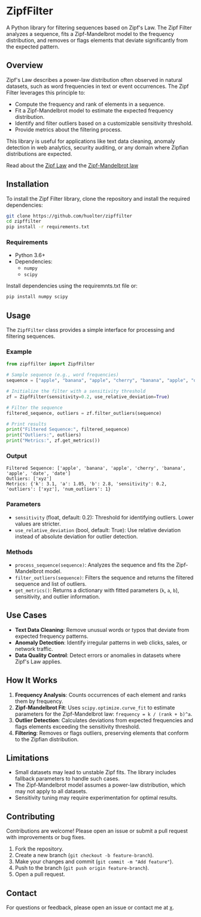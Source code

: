 # ZipfFilter

A Python library for filtering sequences based on Zipf's Law. The Zipf Filter analyzes a sequence, fits a Zipf-Mandelbrot model to the frequency distribution, and removes or flags elements that deviate significantly from the expected pattern.

## Overview

Zipf's Law describes a power-law distribution often observed in natural datasets, such as word frequencies in text or event occurrences. The Zipf Filter leverages this principle to:
- Compute the frequency and rank of elements in a sequence.
- Fit a Zipf-Mandelbrot model to estimate the expected frequency distribution.
- Identify and filter outliers based on a customizable sensitivity threshold.
- Provide metrics about the filtering process.

This library is useful for applications like text data cleaning, anomaly detection in web analytics, security auditing, or any domain where Zipfian distributions are expected.

Read about the [Zipf Law](https://en.wikipedia.org/wiki/Zipf%27s_law) and the [Zipf-Mandelbrot law](https://en.wikipedia.org/wiki/Zipf%E2%80%93Mandelbrot_law)

## Installation

To install the Zipf Filter library, clone the repository and install the required dependencies:

```bash
git clone https://github.com/huolter/zipffilter
cd zipffilter
pip install -r requirements.txt
```

### Requirements
- Python 3.6+
- Dependencies:
  - `numpy`
  - `scipy`

Install dependencies using the requiremnts.txt file or:
```bash
pip install numpy scipy
```

## Usage

The `ZipfFilter` class provides a simple interface for processing and filtering sequences.

### Example
```python
from zipffilter import ZipfFilter

# Sample sequence (e.g., word frequencies)
sequence = ["apple", "banana", "apple", "cherry", "banana", "apple", "date", "date", "xyz", "xyz"]

# Initialize the filter with a sensitivity threshold
zf = ZipfFilter(sensitivity=0.2, use_relative_deviation=True)

# Filter the sequence
filtered_sequence, outliers = zf.filter_outliers(sequence)

# Print results
print("Filtered Sequence:", filtered_sequence)
print("Outliers:", outliers)
print("Metrics:", zf.get_metrics())
```

### Output
```
Filtered Sequence: ['apple', 'banana', 'apple', 'cherry', 'banana', 'apple', 'date', 'date']
Outliers: ['xyz']
Metrics: {'k': 3.1, 'a': 1.05, 'b': 2.8, 'sensitivity': 0.2, 'outliers': ['xyz'], 'num_outliers': 1}
```

### Parameters
- `sensitivity` (float, default: 0.2): Threshold for identifying outliers. Lower values are stricter.
- `use_relative_deviation` (bool, default: True): Use relative deviation instead of absolute deviation for outlier detection.

### Methods
- `process_sequence(sequence)`: Analyzes the sequence and fits the Zipf-Mandelbrot model.
- `filter_outliers(sequence)`: Filters the sequence and returns the filtered sequence and list of outliers.
- `get_metrics()`: Returns a dictionary with fitted parameters (`k`, `a`, `b`), sensitivity, and outlier information.

## Use Cases
- **Text Data Cleaning**: Remove unusual words or typos that deviate from expected frequency patterns.
- **Anomaly Detection**: Identify irregular patterns in web clicks, sales, or network traffic.
- **Data Quality Control**: Detect errors or anomalies in datasets where Zipf's Law applies.

## How It Works
1. **Frequency Analysis**: Counts occurrences of each element and ranks them by frequency.
2. **Zipf-Mandelbrot Fit**: Uses `scipy.optimize.curve_fit` to estimate parameters for the Zipf-Mandelbrot law: `frequency = k / (rank + b)^a`.
3. **Outlier Detection**: Calculates deviations from expected frequencies and flags elements exceeding the sensitivity threshold.
4. **Filtering**: Removes or flags outliers, preserving elements that conform to the Zipfian distribution.

## Limitations
- Small datasets may lead to unstable Zipf fits. The library includes fallback parameters to handle such cases.
- The Zipf-Mandelbrot model assumes a power-law distribution, which may not apply to all datasets.
- Sensitivity tuning may require experimentation for optimal results.

## Contributing
Contributions are welcome! Please open an issue or submit a pull request with improvements or bug fixes.

1. Fork the repository.
2. Create a new branch (`git checkout -b feature-branch`).
3. Make your changes and commit (`git commit -m "Add feature"`).
4. Push to the branch (`git push origin feature-branch`).
5. Open a pull request.

## Contact
For questions or feedback, please open an issue or contact me at [x](https://x.com/walter_h_g_).